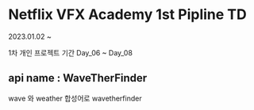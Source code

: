 # Netflix VFX Academy 1st Pipline TD

2023.01.02 ~ 

1차 개인 프로젝트 기간 Day_06 ~ Day_08

## api name : WaveTherFinder

wave 와 weather 합성어로 wavetherfinder

